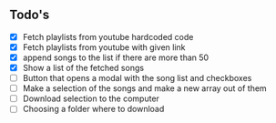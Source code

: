 ## Todo's

- [x] Fetch playlists from youtube hardcoded code
- [x] Fetch playlists from youtube with given link 
- [x] append songs to the list if there are more than 50
- [x] Show a list of the fetched songs
- [ ] Button that opens a modal with the song list and checkboxes
- [ ] Make a selection of the songs and make a new array out of them
- [ ] Download selection to the computer
- [ ] Choosing a folder where to download